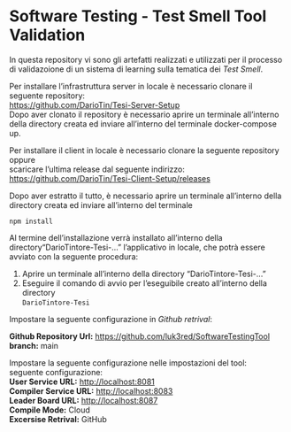 <h1 class="code-line" data-line-start=1 data-line-end=2 ><a id="Software_Testing__Test_Smell_Tool_Validation_1"></a>Software Testing - Test Smell Tool Validation</h1>
<p class="has-line-data" data-line-start="3" data-line-end="4">In questa repository vi sono gli artefatti realizzati e utilizzati per il processo di validazoione di un sistema di learning sulla tematica dei <em>Test Smell</em>.</p>
<p class="has-line-data" data-line-start="5" data-line-end="8">Per installare l’infrastruttura server in locale è necessario clonare il seguente repository:<br>
<a href="https://github.com/DarioTin/Tesi-Server-Setup">https://github.com/DarioTin/Tesi-Server-Setup</a><br>
Dopo aver clonato il repository è necessario aprire un terminale all’interno della directory creata ed inviare all’interno del terminale docker-compose up.</p>
<p class="has-line-data" data-line-start="9" data-line-end="12">Per installare il client in locale è necessario clonare la seguente repository oppure<br>
scaricare l’ultima release dal seguente indirizzo:<br>
<a href="https://github.com/DarioTin/Tesi-Client-Setup/releases">https://github.com/DarioTin/Tesi-Client-Setup/releases</a></p>
<p class="has-line-data" data-line-start="13" data-line-end="14">Dopo aver estratto il tutto, è necessario aprire un terminale all’interno della directory creata ed inviare all’interno del terminale</p>
<p class="has-line-data" data-line-start="15" data-line-end="18"><code>npm install</code></p>
<p class="has-line-data" data-line-start="19" data-line-end="20">Al termine dell’installazione verrà installato all’interno della directory“DarioTintore-Tesi-…” l’applicativo in locale, che potrà essere avviato con la seguente procedura:</p>
<ol>
<li class="has-line-data" data-line-start="20" data-line-end="21">Aprire un terminale all’interno della directory “DarioTintore-Tesi-…”</li>
<li class="has-line-data" data-line-start="21" data-line-end="24">Eseguire il comando di avvio per l’eseguibile creato all’interno della directory<br>
<code>DarioTintore-Tesi</code></li>
</ol>
<p class="has-line-data" data-line-start="24" data-line-end="25">Impostare la seguente configurazione in <em>Github retrival</em>:</p>
<p class="has-line-data" data-line-start="26" data-line-end="28"><strong>Github Repository Url:</strong> <a href="https://github.com/luk3red/SoftwareTestingTool">https://github.com/luk3red/SoftwareTestingTool</a><br>
<strong>branch:</strong> main</p>
<p class="has-line-data" data-line-start="29" data-line-end="36">Impostare la seguente configurazione nelle impostazioni del tool:<br>
seguente configurazione:<br>
<strong>User Service URL:</strong> <a href="http://localhost:8081">http://localhost:8081</a><br>
<strong>Compiler Service URL:</strong> <a href="http://localhost:8083">http://localhost:8083</a><br>
<strong>Leader Board URL:</strong> <a href="http://localhost:8087">http://localhost:8087</a><br>
<strong>Compile Mode:</strong> Cloud<br>
<strong>Excersise Retrival:</strong> GitHub</p>
